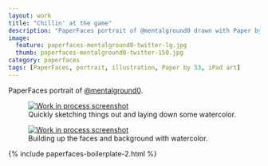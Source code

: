 ```yaml
---
layout: work
title: "Chillin' at the game"
description: "PaperFaces portrait of @mentalground0 drawn with Paper by 53 on an iPad."
image: 
  feature: paperfaces-mentalground0-twitter-lg.jpg
  thumb: paperfaces-mentalground0-twitter-150.jpg
category: paperfaces
tags: [PaperFaces, portrait, illustration, Paper by 53, iPad art]
---
```


PaperFaces portrait of [@mentalground0](http://twitter.com/mentalground0).

<figure>
	<a href="{{ site.url }}/images/paperfaces-mentalground0-process-1-lg.jpg"><img src="{{ site.url }}/images/paperfaces-mentalground0-process-1-600.jpg" alt="Work in process screenshot"></a>
	<figcaption>Quickly sketching things out and laying down some watercolor.</figcaption>
</figure>

<figure>
	<a href="{{ site.url }}/images/paperfaces-mentalground0-process-2-lg.jpg"><img src="{{ site.url }}/images/paperfaces-mentalground0-process-2-600.jpg" alt="Work in process screenshot"></a>
	<figcaption>Building up the faces and background with watercolor.</figcaption>
</figure>

{% include paperfaces-boilerplate-2.html %}